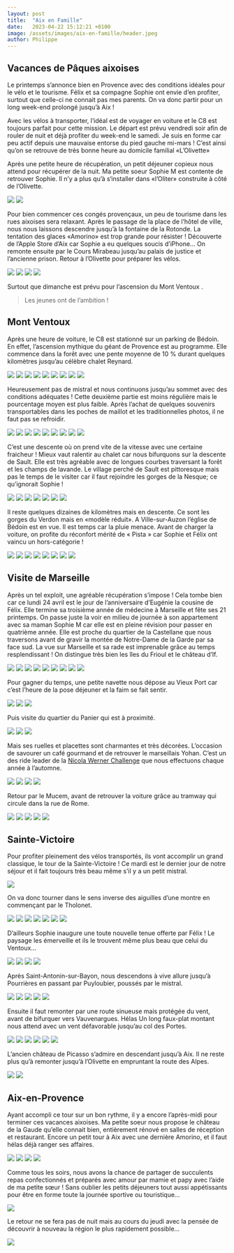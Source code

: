 ```yaml
---
layout: post
title:  "Aix en Famille"
date:   2023-04-22 15:12:21 +0100
image: /assets/images/aix-en-famille/header.jpeg
author: Philippe
---
```


## Vacances de Pâques aixoises

Le printemps s’annonce bien en Provence avec des conditions idéales pour le vélo et le tourisme.
Félix et sa compagne Sophie ont envie d’en profiter, surtout que celle-ci ne connait pas mes parents.
On va donc partir pour un long week-end prolongé jusqu’à Aix !

Avec les vélos à transporter, l’idéal est de voyager en voiture et le C8 est toujours parfait pour cette mission.
Le départ est prévu vendredi soir afin de rouler de nuit et déjà profiter du week-end le samedi.
Je suis en forme car peu actif depuis une mauvaise entorse du pied gauche mi-mars !
C’est ainsi qu’on se retrouve de très bonne heure au domicile familial «L’Olivette»

Après une petite heure de récupération, un petit déjeuner copieux nous attend pour récupérer de la nuit.
Ma petite soeur Sophie M est contente de retrouver Sophie.
Il n’y a plus qu’à s‘installer dans «l’Oliter» construite à côté de l’Olivette.

<div class="gallery-box">
  <div class="gallery">
  	<img src="/assets/images/aix-en-famille/Oliter1.jpeg" >
  	<img src="/assets/images/aix-en-famille/Oliter2.jpeg" >
  </div>
</div>

Pour bien commencer ces congés provençaux, un peu de tourisme dans les rues aixoises sera relaxant.
Après le passage de la place de l’hôtel de ville, nous nous laissons descendre jusqu’à la fontaine de la Rotonde.
La tentation des glaces «Amorino» est trop grande pour résister !
Découverte de l’Apple Store d’Aix car Sophie a eu quelques soucis d’iPhone…
On remonte ensuite par le Cours Mirabeau jusqu’au palais de justice et l’ancienne prison.
Retour à l’Olivette pour préparer les vélos.

<div class="gallery-box">
  <div class="gallery">
    <img src="/assets/images/aix-en-famille/Glace2.jpeg" >
    <img src="/assets/images/aix-en-famille/Rotonde 2.jpeg" >
    <img src="/assets/images/aix-en-famille/Apple.jpeg" >
    <img src="/assets/images/aix-en-famille/Mirabeau.jpeg" >
  </div>
</div>

Surtout que dimanche est prévu pour l’ascension du Mont Ventoux .
> Les jeunes ont de l’ambition !

## Mont Ventoux 

Après une heure de voiture, le C8 est stationné sur un parking de Bédoin. En effet, l’ascension mythique du géant de Provence est au programme.
Elle commence dans la forêt avec une pente moyenne de 10 % durant quelques kilomètres jusqu’au célèbre chalet Reynard.

<div class="gallery-box">
  <div class="gallery">
    <img src="/assets/images/aix-en-famille/eglise.jpeg" >
    <img src="/assets/images/aix-en-famille/debut1.jpeg" >
    <img src="/assets/images/aix-en-famille/debut2_3.jpeg" >
    <img src="/assets/images/aix-en-famille/debut3.jpeg" >
    <img src="/assets/images/aix-en-famille/debut4.jpeg" >
    <img src="/assets/images/aix-en-famille/debut5.jpeg" >
    <img src="/assets/images/aix-en-famille/Borne.jpeg" >
    <img src="/assets/images/aix-en-famille/Chalet1.jpeg" >
    <img src="/assets/images/aix-en-famille/Chalet2 2.jpeg" >
  </div>
</div>

Heureusement pas de mistral et nous continuons jusqu’au sommet avec des conditions adéquates !
Cette deuxième partie est moins régulière mais le pourcentage moyen est plus faible.
Après l’achat de quelques souvenirs transportables dans les poches de maillot et les traditionnelles photos, il ne faut pas se refroidir. 

<div class="gallery-box">
  <div class="gallery">
    <img src="/assets/images/aix-en-famille/Mont1.jpeg" >
    <img src="/assets/images/aix-en-famille/Mont2.jpeg" >
    <img src="/assets/images/aix-en-famille/Mont3.jpeg" >
    <img src="/assets/images/aix-en-famille/Mont4.jpeg" >
    <img src="/assets/images/aix-en-famille/Mont5.jpeg" >
    <img src="/assets/images/aix-en-famille/Mont6 2.jpeg" >
    <img src="/assets/images/aix-en-famille/Mont7 2.jpeg" >
    <img src="/assets/images/aix-en-famille/Mont8.jpeg" >
    <img src="/assets/images/aix-en-famille/Mont9.jpeg" >
  </div>
</div>

C’est une descente où on prend vite de la vitesse avec une certaine fraicheur !
Mieux vaut ralentir au chalet car nous bifurquons sur la descente de Sault. Elle est très agréable avec de longues courbes traversant la forêt et les champs de lavande.
Le village perché de Sault est pittoresque mais pas le temps de le visiter car il faut rejoindre les gorges de la Nesque; ce qu’ignorait Sophie !

<div class="gallery-box">
  <div class="gallery">
    <img src="/assets/images/aix-en-famille/Descente 1.jpeg" >
    <img src="/assets/images/aix-en-famille/Descente.jpeg" >
    <img src="/assets/images/aix-en-famille/Descente 3.jpeg" >
    <img src="/assets/images/aix-en-famille/Descente 4.jpeg" >
    <img src="/assets/images/aix-en-famille/Descente 5.jpeg" >
    <img src="/assets/images/aix-en-famille/Descente 6.jpeg" >
    <img src="/assets/images/aix-en-famille/Descente 7.jpeg" >
  </div>
</div>

Il reste quelques dizaines de kilomètres mais en descente. Ce sont les gorges du Verdon mais en «modèle réduit».
A Ville-sur-Auzon l’église de Bédoin est en vue. Il est temps car la pluie menace.
Avant de charger la voiture, on profite du réconfort mérité de « Pista » car Sophie et Félix ont vaincu un hors-catégorie !

<div class="gallery-box">
  <div class="gallery">
    <img src="/assets/images/aix-en-famille/Nesque1.jpeg" >
    <img src="/assets/images/aix-en-famille/Nesque 2.jpeg" >
    <img src="/assets/images/aix-en-famille/Nesque3 2.jpeg" >
    <img src="/assets/images/aix-en-famille/Nesque4 2.jpeg" >
    <img src="/assets/images/aix-en-famille/Nesque5.jpeg" >
    <img src="/assets/images/aix-en-famille/Nesque6.jpeg" >
    <img src="/assets/images/aix-en-famille/Nesque7.jpeg" >
    <img src="/assets/images/aix-en-famille/Nesque8.jpeg" >
  </div>
</div>

<center><div class="strava-embed-placeholder" data-embed-type="activity" data-embed-id="8944796697"></div><script src="https://strava-embeds.com/embed.js"></script></center>

## Visite de Marseille

Après un tel exploit, une agréable récupération s’impose !
Cela tombe bien car ce lundi 24 avril est le jour de l’anniversaire d’Eugénie la cousine de Félix. Elle termine sa troisième année de médecine à Marseille et fête ses 21 printemps.
On passe juste la voir en milieu de journée à son appartement avec sa maman Sophie M car elle est en pleine révision pour passer en quatrième année.
Elle est proche du quartier de la Castellane que nous traversons avant de gravir la montée de Notre-Dame de la Garde par sa face sud. La vue sur Marseille et sa rade est imprenable grâce au temps resplendissant ! On distingue très bien les îles du Frioul et le château d’If.

<div class="gallery-box">
  <div class="gallery">
    <img src="/assets/images/aix-en-famille/Dame1.jpeg" >
    <img src="/assets/images/aix-en-famille/Dame2.jpeg" >
    <img src="/assets/images/aix-en-famille/Dame4.jpeg" >
    <img src="/assets/images/aix-en-famille/Dame5.jpeg" >
    <img src="/assets/images/aix-en-famille/Dame56.jpeg" >
    <img src="/assets/images/aix-en-famille/Dame65.jpeg" >
    <img src="/assets/images/aix-en-famille/Dame6.jpeg" >
    <img src="/assets/images/aix-en-famille/Dame7.jpeg" >
    <img src="/assets/images/aix-en-famille/Dame8.jpeg" >
  </div>
</div>

Pour gagner du temps, une petite navette nous dépose au Vieux Port car c’est l’heure de la pose déjeuner et la faim se fait sentir.

<div class="gallery-box">
  <div class="gallery">
    <img src="/assets/images/aix-en-famille/Port1.jpeg" >
    <img src="/assets/images/aix-en-famille/Port2.jpeg" >
    <img src="/assets/images/aix-en-famille/Port3.jpeg" >
  </div>
</div>

Puis visite du quartier du Panier qui est à proximité.

<div class="gallery-box">
  <div class="gallery">
    <img src="/assets/images/aix-en-famille/Panier1.jpeg" >
    <img src="/assets/images/aix-en-famille/Panier2.jpeg" >
    <img src="/assets/images/aix-en-famille/Panier6 2.jpeg" >
  </div>
</div>

Mais ses ruelles et placettes sont charmantes et très décorées. L’occasion de savourer un café gourmand et de retrouver le marseillais Yohan. C’est un des ride leader de la [Nicola Werner Challenge](https://twomoulins.fr/nicolas-werner-challenge-2020) que nous effectuons chaque année à l’automne.

<div class="gallery-box">
  <div class="gallery">
    <img src="/assets/images/aix-en-famille/Panier5.jpeg" >
    <img src="/assets/images/aix-en-famille/Panier8 2.jpeg" >
    <img src="/assets/images/aix-en-famille/Panier7 2.jpeg" >
    <img src="/assets/images/aix-en-famille/Panier9.jpeg" >
  </div>
</div>

Retour par le Mucem, avant de retrouver la voiture grâce au tramway qui circule dans la rue de Rome.

<div class="gallery-box">
  <div class="gallery">
    <img src="/assets/images/aix-en-famille/Mucem1.jpeg" >
    <img src="/assets/images/aix-en-famille/Mucem2.jpeg" >
    <img src="/assets/images/aix-en-famille/Mucem3.jpeg" >
    <img src="/assets/images/aix-en-famille/Mucem4 2.jpeg" >
    <img src="/assets/images/aix-en-famille/Tramway.jpeg" >
  </div>
</div>

## Sainte-Victoire

Pour profiter pleinement des vélos transportés, ils vont accomplir un grand classique, le tour de la Sainte-Victoire !
Ce mardi est le dernier jour de notre séjour et il fait toujours très beau même s’il y a un petit mistral.

![](/assets/images/aix-en-famille/Piscine.jpeg)

On va donc tourner dans le sens inverse des aiguilles d’une montre en commençant par le Tholonet.

<div class="gallery-box">
  <div class="gallery">
    <img src="/assets/images/aix-en-famille/Tholonet 1.jpeg" >
    <img src="/assets/images/aix-en-famille/Tholonet2 2.jpeg" >
    <img src="/assets/images/aix-en-famille/Tholonet3.jpeg" >
    <img src="/assets/images/aix-en-famille/Tholonet4.jpeg" >
    <img src="/assets/images/aix-en-famille/Tholonet5.jpeg" >
    <img src="/assets/images/aix-en-famille/Tholonet6.jpeg" >
    <img src="/assets/images/aix-en-famille/Tholonet.jpeg" >
  </div>
</div>

D’ailleurs Sophie inaugure une toute nouvelle tenue offerte par Félix ! Le paysage les émerveille et ils le trouvent même plus beau que celui du Ventoux…


<div class="gallery-box">
  <div class="gallery">
    <img src="/assets/images/aix-en-famille/Victoire 12.jpeg" >
    <img src="/assets/images/aix-en-famille/Victoire 13.jpeg" >
    <img src="/assets/images/aix-en-famille/Victoire 14.jpeg" >
    <img src="/assets/images/aix-en-famille/Victoire 15.jpeg" >
  </div>
</div>

Après Saint-Antonin-sur-Bayon, nous descendons à vive allure jusqu’à Pourrières en passant par Puyloubier, poussés par le mistral.

<div class="gallery-box">
  <div class="gallery">
    <img src="/assets/images/aix-en-famille/Victoire 32.jpeg" >
    <img src="/assets/images/aix-en-famille/Victoire 33.jpeg" >
    <img src="/assets/images/aix-en-famille/Victoire 34.jpeg" >
    <img src="/assets/images/aix-en-famille/Victoire 35.jpeg" >
    <img src="/assets/images/aix-en-famille/Victoire 36.jpeg" >
  </div>
</div>

Ensuite il faut remonter par une route sinueuse mais protégée du vent, avant de bifurquer vers Vauvenargues. Hélas Un long faux-plat montant nous attend avec un vent défavorable jusqu’au col des Portes.

<div class="gallery-box">
  <div class="gallery">
    <img src="/assets/images/aix-en-famille/Porte1.jpeg" >
    <img src="/assets/images/aix-en-famille/Porte2.jpeg" >
    <img src="/assets/images/aix-en-famille/Porte3 2.jpeg" >
    <img src="/assets/images/aix-en-famille/Porte4.jpeg" >
    <img src="/assets/images/aix-en-famille/Porte5.jpeg" >
    <img src="/assets/images/aix-en-famille/Porte6.jpeg" >
  </div>
</div>

L’ancien château de Picasso s’admire en descendant jusqu’à Aix.
Il ne reste plus qu’à remonter jusqu’à l’Olivette en empruntant la route des Alpes.

<div class="gallery-box">
  <div class="gallery">
    <img src="/assets/images/aix-en-famille/Olivette1.jpeg" >
    <img src="/assets/images/aix-en-famille/Olivette2.jpeg" >
  </div>
</div>

<center><div class="strava-embed-placeholder" data-embed-type="activity" data-embed-id="8953561113"></div><script src="https://strava-embeds.com/embed.js"></script></center>

## Aix-en-Provence

Ayant accompli ce tour sur un bon rythme, il y a encore l’après-midi pour terminer ces vacances aixoises.
Ma petite soeur nous propose le château de la Gaude qu’elle connait bien, entièrement rénové en salles de réception et restaurant.
Encore un petit tour à Aix avec une dernière Amorino, et il faut hélas déjà ranger ses affaires.

<div class="gallery-box">
  <div class="gallery">
    <img src="/assets/images/aix-en-famille/Gaude1.jpeg" >
    <img src="/assets/images/aix-en-famille/Gaude2.jpeg" >
    <img src="/assets/images/aix-en-famille/Gaude3.jpeg" >
    <img src="/assets/images/aix-en-famille/Amorino.jpeg" >
  </div>
</div>

Comme tous les soirs, nous avons la chance de partager de succulents repas confectionnés et préparés avec amour par mamie et papy avec l’aide de ma petite sœur ! Sans oublier les petits déjeuners tout aussi appétissants pour être en forme toute la journée sportive ou touristique…

![](/assets/images/aix-en-famille/Repas.jpeg)

Le retour ne se fera pas de nuit mais au cours du jeudi avec la pensée de découvrir à nouveau la région le plus rapidement possible…

![](/assets/images/aix-en-famille/Retour.jpeg)